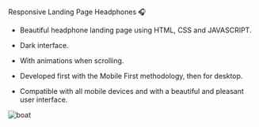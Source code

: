 
Responsive Landing Page Headphones 🎧

* Beautiful headphone landing page using HTML, CSS and JAVASCRIPT.

* Dark interface.

* With animations when scrolling.

* Developed first with the Mobile First methodology, then for desktop.

* Compatible with all mobile devices and with a beautiful and pleasant user interface.




![boat](https://user-images.githubusercontent.com/95281690/205732781-87a571c0-186b-457a-8a57-a6a12de7934f.png)
